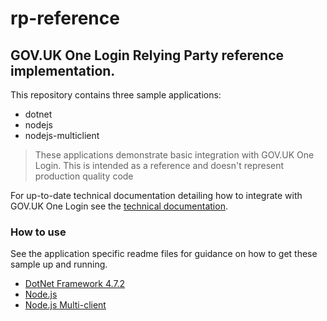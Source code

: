 # rp-reference

## GOV.UK One Login Relying Party reference implementation.

This repository contains three sample applications:

- dotnet
- nodejs
- nodejs-multiclient

> These applications demonstrate basic integration with GOV.UK One Login.
> This is intended as a reference and doesn't represent production quality code

For up-to-date technical documentation detailing how to integrate with GOV.UK One Login see the [technical documentation](https://docs.sign-in.service.gov.uk/).

### How to use

See the application specific readme files for guidance on how to get these sample up and running.

- [DotNet Framework 4.7.2](clients/dotnet/GovUkOneLogin.Examples.DotNetFrameworkConsoleApp/README.md)
- [Node.js](clients/nodejs/README.md)
- [Node.js Multi-client](clients/nodejs-multiclient/README.md)
